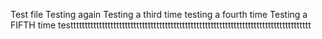 Test file
Testing again
Testing a third time
testing a fourth time
Testing a FIFTH time
testttttttttttttttttttttttttttttttttttttttttttttttttttttttttttttttttttttttttttttttttttt

